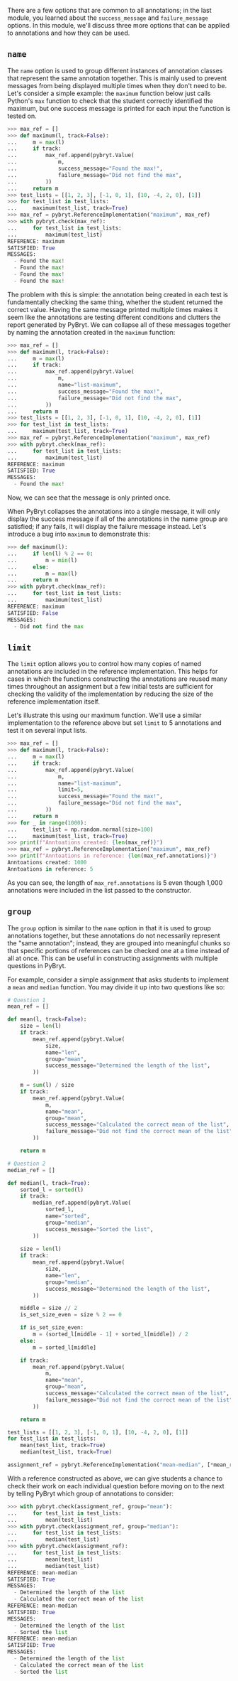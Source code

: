 There are a few options that are common to all annotations; in the last module, you learned about the `success_message` and `failure_message` options. In this module, we'll discuss three more options that can be applied to annotations and how they can be used.

## `name`

The `name` option is used to group different instances of annotation classes that represent the same annotation together. This is mainly used to prevent messages from being displayed multiple times when they don't need to be. Let's consider a simple example: the `maximum` function below just calls Python's `max` function to check that the student correctly identified the maximum, but one success message is printed for each input the function is tested on.


```python
>>> max_ref = []
>>> def maximum(l, track=False):
...     m = max(l)
...     if track:
...         max_ref.append(pybryt.Value(
...             m,
...             success_message="Found the max!", 
...             failure_message="Did not find the max",
...         ))
...     return m
>>> test_lists = [[1, 2, 3], [-1, 0, 1], [10, -4, 2, 0], [1]]
>>> for test_list in test_lists:
...     maximum(test_list, track=True)
>>> max_ref = pybryt.ReferenceImplementation("maximum", max_ref)
>>> with pybryt.check(max_ref):
...     for test_list in test_lists:
...         maximum(test_list)
REFERENCE: maximum
SATISFIED: True
MESSAGES:
  - Found the max!
  - Found the max!
  - Found the max!
  - Found the max!
```

The problem with this is simple: the annotation being created in each test is fundamentally checking the same thing, whether the student returned the correct value. Having the same message printed multiple times makes it seem like the annotations are testing different conditions and clutters the report generated by PyBryt. We can collapse all of these messages together by naming the annotation created in the `maximum` function: 


```python
>>> max_ref = []
>>> def maximum(l, track=False):
...     m = max(l)
...     if track:
...         max_ref.append(pybryt.Value(
...             m,
...             name="list-maximum",
...             success_message="Found the max!", 
...             failure_message="Did not find the max",
...         ))
...     return m
>>> test_lists = [[1, 2, 3], [-1, 0, 1], [10, -4, 2, 0], [1]]
>>> for test_list in test_lists:
...     maximum(test_list, track=True)
>>> max_ref = pybryt.ReferenceImplementation("maximum", max_ref)
>>> with pybryt.check(max_ref):
...     for test_list in test_lists:
...         maximum(test_list)
REFERENCE: maximum
SATISFIED: True
MESSAGES:
  - Found the max!
```

Now, we can see that the message is only printed once.

When PyBryt collapses the annotations into a single message, it will only display the success message if all of the annotations in the name group are satisfied; if any fails, it will display the failure message instead. Let's introduce a bug into `maximum` to demonstrate this:


```python
>>> def maximum(l):
...     if len(l) % 2 == 0:
...         m = min(l)
...     else:
...         m = max(l)
...     return m
>>> with pybryt.check(max_ref):
...     for test_list in test_lists:
...         maximum(test_list)
REFERENCE: maximum
SATISFIED: False
MESSAGES:
  - Did not find the max
```

## `limit`

The `limit` option allows you to control how many copies of named annotations are included in the reference implementation. This helps for cases in which the functions constructing the annotations are reused many times throughout an assignment but a few initial tests are sufficient for checking the validity of the implementation by reducing the size of the reference implementation itself.

Let's illustrate this using our maximum function. We'll use a similar implementation to the reference above but set `limit` to 5 annotations and test it on several input lists.


```python
>>> max_ref = []
>>> def maximum(l, track=False):
...     m = max(l)
...     if track:
...         max_ref.append(pybryt.Value(
...             m,
...             name="list-maximum",
...             limit=5,
...             success_message="Found the max!", 
...             failure_message="Did not find the max",
...         ))
...     return m
>>> for _ in range(1000):
...     test_list = np.random.normal(size=100)
...     maximum(test_list, track=True)
>>> print(f"Anntoations created: {len(max_ref)}")
>>> max_ref = pybryt.ReferenceImplementation("maximum", max_ref)
>>> print(f"Anntoations in reference: {len(max_ref.annotations)}")
Anntoations created: 1000
Anntoations in reference: 5
```

As you can see, the length of `max_ref.annotations` is 5 even though 1,000 annotations were included in the list passed to the constructor.

## `group`

The `group` option is similar to the `name` option in that it is used to group annotations together, but these annotations do not necessarily represent the "same annotation"; instead, they are grouped into meaningful chunks so that specific portions of references can be checked one at a time instead of all at once. This can be useful in constructing assignments with multiple questions in PyBryt.

For example, consider a simple assignment that asks students to implement a `mean` and `median` function. You may divide it up into two questions like so:


```python
# Question 1
mean_ref = []

def mean(l, track=False):
    size = len(l)
    if track:
        mean_ref.append(pybryt.Value(
            size,
            name="len",
            group="mean",
            success_message="Determined the length of the list",
        ))

    m = sum(l) / size
    if track:
        mean_ref.append(pybryt.Value(
            m,
            name="mean",
            group="mean",
            success_message="Calculated the correct mean of the list",
            failure_message="Did not find the correct mean of the list",
        ))

    return m

# Question 2
median_ref = []

def median(l, track=True):
    sorted_l = sorted(l)
    if track:
        median_ref.append(pybryt.Value(
            sorted_l,
            name="sorted",
            group="median",
            success_message="Sorted the list",
        ))
    
    size = len(l)
    if track:
        mean_ref.append(pybryt.Value(
            size,
            name="len",
            group="median",
            success_message="Determined the length of the list",
        ))

    middle = size // 2
    is_set_size_even = size % 2 == 0

    if is_set_size_even:
        m = (sorted_l[middle - 1] + sorted_l[middle]) / 2
    else:
        m = sorted_l[middle]

    if track:
        mean_ref.append(pybryt.Value(
            m,
            name="mean",
            group="mean",
            success_message="Calculated the correct mean of the list",
            failure_message="Did not find the correct mean of the list",
        ))

    return m

test_lists = [[1, 2, 3], [-1, 0, 1], [10, -4, 2, 0], [1]]
for test_list in test_lists:
    mean(test_list, track=True)
    median(test_list, track=True)

assignment_ref = pybryt.ReferenceImplementation("mean-median", [*mean_ref, *median_ref])
```

With a reference constructed as above, we can give students a chance to check their work on each individual question before moving on to the next by telling PyBryt which group of annotations to consider:


```python
>>> with pybryt.check(assignment_ref, group="mean"):
...     for test_list in test_lists:
...         mean(test_list)
>>> with pybryt.check(assignment_ref, group="median"):
...     for test_list in test_lists:
...         median(test_list)
>>> with pybryt.check(assignment_ref):
...     for test_list in test_lists:
...         mean(test_list)
...         median(test_list)
REFERENCE: mean-median
SATISFIED: True
MESSAGES:
  - Determined the length of the list
  - Calculated the correct mean of the list
REFERENCE: mean-median
SATISFIED: True
MESSAGES:
  - Determined the length of the list
  - Sorted the list
REFERENCE: mean-median
SATISFIED: True
MESSAGES:
  - Determined the length of the list
  - Calculated the correct mean of the list
  - Sorted the list
```

